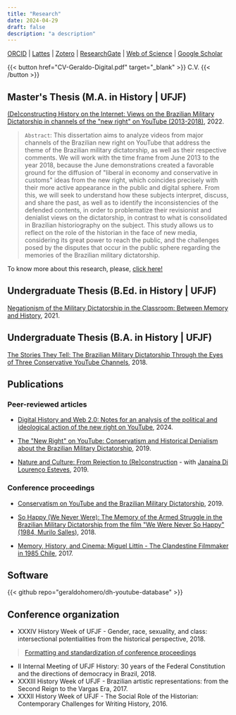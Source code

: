 ```yaml
---
title: "Research"
date: 2024-04-29
draft: false
description: "a description"
---
```


[ORCID](https://orcid.org/0000-0001-6686-7182) | [Lattes](http://lattes.cnpq.br/9924558848538635) | [Zotero](https://www.zotero.org/geraldohomero) | [ResearchGate](https://www.researchgate.net/profile/Geraldo-Couto-Neto) | [Web of Science](https://www.webofscience.com/wos/author/record/LFU-6287-2024) | [Google Scholar](https://scholar.google.com/citations?hl=pt-BR&user=QcUrmPYAAAAJ)

{{< button href="CV-Geraldo-Digital.pdf" target="_blank" >}}
C.V.
{{< /button >}}

## Master's Thesis (M.A. in History | UFJF)
[(De)constructing History on the Internet: Views on the Brazilian Military Dictatorship in channels of the "new right" on YouTube (2013-2018)](https://repositorio.ufjf.br/jspui/handle/ufjf/14568), 2022.

>`Abstract`: This dissertation aims to analyze videos from major channels of the Brazilian new right on YouTube that address the theme of the Brazilian military dictatorship, as well as their respective comments. We will work with the time frame from June 2013 to the year 2018, because the June demonstrations created a favorable ground for the diffusion of "liberal in economy and conservative in customs" ideas from the new right, which coincides precisely with their more active appearance in the public and digital sphere. From this, we will seek to understand how these subjects interpret, discuss, and share the past, as well as to identify the inconsistencies of the defended contents, in order to problematize their revisionist and denialist views on the dictatorship, in contrast to what is consolidated in Brazilian historiography on the subject. This study allows us to reflect on the role of the historian in the face of new media, considering its great power to reach the public, and the challenges posed by the disputes that occur in the public sphere regarding the memories of the Brazilian military dictatorship.

To know more about this research, please, [click here!](/research-projects/1733588216310-masters-thesis/)


## Undergraduate Thesis (B.Ed. in History | UFJF)
[Negationism of the Military Dictatorship in the Classroom: Between Memory and History](http://dx.doi.org/10.13140/RG.2.2.18274.95686), 2021.

## Undergraduate Thesis (B.A. in History | UFJF)
[The Stories They Tell: The Brazilian Military Dictatorship Through the Eyes of Three Conservative YouTube Channels](http://dx.doi.org/10.13140/RG.2.2.29915.37929), 2018.

## Publications

### Peer-reviewed articles


- [Digital History and Web 2.0: Notes for an analysis of the political and ideological action of the new right on YouTube](https://periodicos.ifg.edu.br/cehd/article/view/2016), 2024.

- [The "New Right" on YouTube: Conservatism and Historical Denialism about the Brazilian Military Dictatorship](https://publicacoes.ufes.br/agora/article/view/26411), 2019.

- [Nature and Culture: From Rejection to (Re)construction](https://doi.org/10.34019/1981-2140.2018.17510) - with [Janaína Di Lourenço Esteves](https://orcid.org/0000-0003-0529-6739), 2019.

### Conference proceedings

- [Conservatism on YouTube and the Brazilian Military Dictatorship](http://dx.doi.org/10.13140/RG.2.2.16160.19200), 2019.

- [So Happy (We Never Were): The Memory of the Armed Struggle in the Brazilian Military Dictatorship from the film "We Were Never So Happy" (1984, Murilo Salles)](http://dx.doi.org/10.13140/RG.2.2.22871.07847), 2018.
- [Memory, History, and Cinema: Miguel Littín - The Clandestine Filmmaker in 1985 Chile](http://dx.doi.org/10.13140/RG.2.2.36292.85128), 2017.

## Software

{{< github repo="geraldohomero/dh-youtube-database" >}}

## Conference organization

- XXXIV History Week of UFJF - Gender, race, sexuality, and class: intersectional potentialities from the historical perspective, 2018.
>[Formatting and standardization of conference proceedings](https://www.academia.edu/124845124)
- II Internal Meeting of UFJF History: 30 years of the Federal Constitution and the directions of democracy in Brazil, 2018.
- XXXIII History Week of UFJF - Brazilian artistic representations: from the Second Reign to the Vargas Era, 2017.
- XXXII History Week of UFJF - The Social Role of the Historian: Contemporary Challenges for Writing History, 2016.